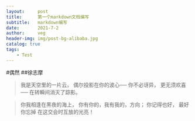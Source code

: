 ```yaml
---
layout:     post
title:      第一个markdown文档编写
subtitle:   markdown编写
date:       2021-7-2
author:     veg
header-img: img/post-bg-alibaba.jpg
catalog: true
tags:
    - Test
---
```


#偶然
##徐志摩
>我是天空里的一片云，
>偶尔投影在你的波心──
>你不必讶异，
>更无须欢喜──
>在转瞬间消灭了踪影。

>你我相逢在黑夜的海上，
>你有你的，我有我的，方向；
>你记得也好，
>最好你忘掉
>在这交会时互放的光亮！